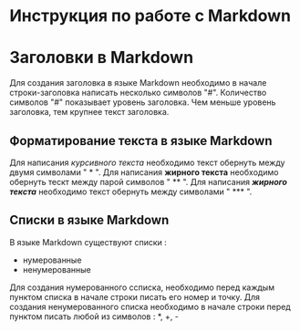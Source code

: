 # Инструкция по работе с Markdown

# Заголовки в Markdown
Для создания заголовка в языке Markdown необходимо в начале строки-заголовка написать несколько символов "#". Количество символов "#" показывает уровень заголовка. Чем меньше уровень заголовка, тем крупнее текст заголовка.

## Форматирование текста в языке Markdown
Для написания *курсивного текста* необходимо текст обернуть между двумя символами " * ". Для написания **жирного текста** необходимо обернуть тескт между парой символов " ** ". Для написания ***жирного текста*** необходимо текст обернуть между символами " *** ".

## Списки в языке Markdown
В языке Markdown существуют списки :
+ нумерованные
+ ненумерованные 

Для создания нумерованного ссписка, необходимо перед каждым пунктом списка в начале строки писать его номер и точку.
Для создания ненумерованного списка необходимо в начале строки перед пунктом писать любой из символов : *, +, -